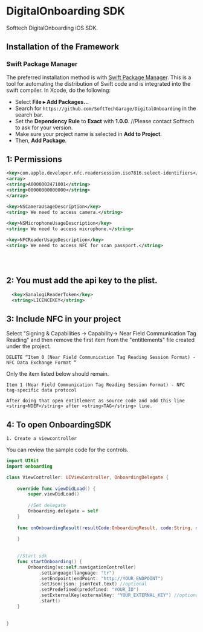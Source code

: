 # DigitalOnboarding SDK

Softtech DigitalOnboarding iOS SDK.

## Installation of the Framework

### Swift Package Manager

The preferred installation method is with [Swift Package Manager](https://swift.org/package-manager/). This is a tool for automating the distribution of Swift code and is integrated into the swift compiler. In Xcode, do the following:

- Select **File ▸ Add Packages...**
- Search for `https://github.com/SoftTechGarage/DigitalOnboarding` in the search bar.
- Set the **Dependency Rule** to **Exact** with **1.0.0**. //Please contact Softtech to ask for your version.
- Make sure your project name is selected in **Add to Project**.
- Then, **Add Package**.




## 1: Permissions

```xml
<key>com.apple.developer.nfc.readersession.iso7816.select-identifiers</key>
<array>
<string>A0000002471001</string>
<string>00000000000000</string>
</array>

<key>NSCameraUsageDescription</key>
<string> We need to access camera.</string>
	
<key>NSMicrophoneUsageDescription</key>
<string> We need to access microphone.</string>   

<key>NFCReaderUsageDescription</key>
<string> We need to access NFC for scan passport.</string>


 
```
## 2: You must add the api key to the plist.

```xml
  <key>SanalogiReaderToken</key>
  <string>LICENCEKEY</string>
```


## 3: Include NFC in your project
Select "Signing & Capabilities -> Capability-> Near Field Communication Tag Reading" and then remove the first item from the "entitlements" file created under the project.

```
DELETE “Item 0 (Near Field Communication Tag Reading Session Format) - NFC Data Exchange Format “
```
Only the item listed below should remain.
```
Item 1 (Near Field Communication Tag Reading Session Format) - NFC tag-specific data protocol

After doing that open entitlement as source code and add this line <string>NDEF</string> after <string>TAG</string> line.
```

## 4: To open OnboardingSDK

```
1. Create a viewcontroller

```
You can review the sample code for the controls.
```swift
import UIKit
import onboarding

class ViewController: UIViewController, OnboardingDelegate {
    
    override func viewDidLoad() {
        super.viewDidLoad()
        
        //Set delegate
        Onboarding.delegate = self
    }
    
    func onOnboardingResult(resultCode:OnboardingResult, code:String, message:String, processId:String) {
        
    }
    
    
    //Start sdk
    func startOnboarding() {
        Onboarding(vc:self.navigationController)
            .setLanguage(language: "tr")
            .setEndpoint(endPoint: "http://YOUR_ENDPOINT")
            .setJson(json: jsonText.text) //optional
            .setPredefined(predefined: "YOUR_ID")
            .setExternalKey(externalKey: "YOUR_EXTERNAL_KEY") //optional
            .start()
    }
    
     
}

```
